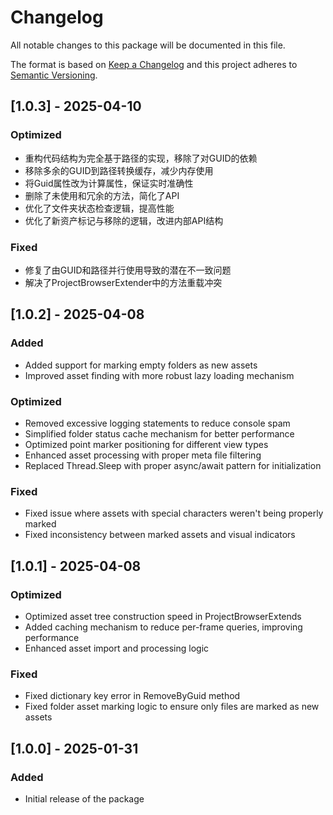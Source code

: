 # Changelog
All notable changes to this package will be documented in this file.

The format is based on [Keep a Changelog](http://keepachangelog.com/en/1.0.0/)
and this project adheres to [Semantic Versioning](http://semver.org/spec/v2.0.0.html).

## [1.0.3] - 2025-04-10
### Optimized
- 重构代码结构为完全基于路径的实现，移除了对GUID的依赖
- 移除多余的GUID到路径转换缓存，减少内存使用
- 将Guid属性改为计算属性，保证实时准确性
- 删除了未使用和冗余的方法，简化了API
- 优化了文件夹状态检查逻辑，提高性能
- 优化了新资产标记与移除的逻辑，改进内部API结构

### Fixed
- 修复了由GUID和路径并行使用导致的潜在不一致问题
- 解决了ProjectBrowserExtender中的方法重载冲突

## [1.0.2] - 2025-04-08
### Added
- Added support for marking empty folders as new assets
- Improved asset finding with more robust lazy loading mechanism

### Optimized
- Removed excessive logging statements to reduce console spam
- Simplified folder status cache mechanism for better performance
- Optimized point marker positioning for different view types
- Enhanced asset processing with proper meta file filtering
- Replaced Thread.Sleep with proper async/await pattern for initialization

### Fixed
- Fixed issue where assets with special characters weren't being properly marked
- Fixed inconsistency between marked assets and visual indicators

## [1.0.1] - 2025-04-08
### Optimized
- Optimized asset tree construction speed in ProjectBrowserExtends
- Added caching mechanism to reduce per-frame queries, improving performance
- Enhanced asset import and processing logic

### Fixed
- Fixed dictionary key error in RemoveByGuid method
- Fixed folder asset marking logic to ensure only files are marked as new assets

## [1.0.0] - 2025-01-31
### Added
- Initial release of the package
